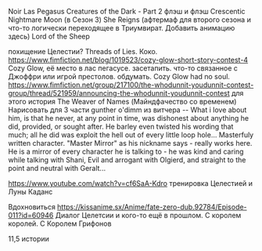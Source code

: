 Noir Las Pegasus 
Creatures of the Dark - Part 2 
флэш и флэш
Crescentic Nightmare Moon (в Сезон 3)
She Reigns (афтермаф для второго сезона и что-то логически переходящее в Триумвират. Добавить анимацию здесь)
Lord of the Sheep

похищение Целестии? Threads of Lies. Коко. 
https://www.fimfiction.net/blog/1019523/cozy-glow-short-story-contest-4 Cozy Glow, её место в лас пегасусе. засетапить. что-то связанное с Джоффри или игрой престолов. обдумать. Cozy Glow had no soul.
https://www.fimfiction.net/group/217100/the-whodunnit-youdunnit-contest-group/thread/521959/announcing-the-whodunnit-youdunnit-contest для этого история
The Weaver of Names (Майндфачество со временем)
Нарисовать для 3 части
gunther o'dimm из витчера -- What i love about him, is that he never, at any point in time, was dishonest about anything he did, provided, or sought after. He barley even twisted his wording that much; all he did was exploit the hell out of every little loop hole... Masterfuly written character. "Master Mirror" as his nickname says - really works here. He is a mirror of every character he is talking to - he was kind and caring while talking with Shani, Evil and arrogant with Olgierd, and straight to the point and neutral with Geralt...

https://www.youtube.com/watch?v=cf6SaA-Kdro 
тренировка Целестией и Луны Каданс


Вдохновиться https://kissanime.sx/Anime/fate-zero-dub.92784/Episode-011?id=60946
Диалог Целетсии и кого-то ещё в прошлом. С королем королей.
С Королем Грифонов

11,5 истории

